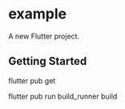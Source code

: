 # example

A new Flutter project.

## Getting Started

flutter pub get

flutter pub run build_runner build 
